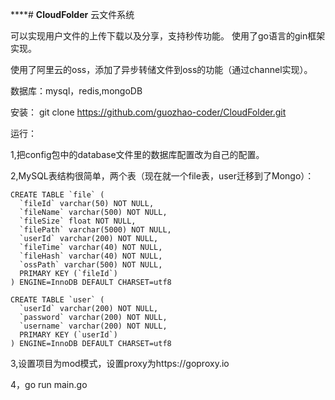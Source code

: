 ****# **CloudFolder**
云文件系统

可以实现用户文件的上传下载以及分享，支持秒传功能。
使用了go语言的gin框架实现。


使用了阿里云的oss，添加了异步转储文件到oss的功能（通过channel实现）。


数据库：mysql，redis,mongoDB

安装：
git clone https://github.com/guozhao-coder/CloudFolder.git


运行：

1,把config包中的database文件里的数据库配置改为自己的配置。

2,MySQL表结构很简单，两个表（现在就一个file表，user迁移到了Mongo）：

~~~~
CREATE TABLE `file` (
  `fileId` varchar(50) NOT NULL,
  `fileName` varchar(500) NOT NULL,
  `fileSize` float NOT NULL,
  `filePath` varchar(5000) NOT NULL,
  `userId` varchar(200) NOT NULL,
  `fileTime` varchar(40) NOT NULL,
  `fileHash` varchar(40) NOT NULL,
  `ossPath` varchar(500) NOT NULL,
  PRIMARY KEY (`fileId`)
) ENGINE=InnoDB DEFAULT CHARSET=utf8

CREATE TABLE `user` (
  `userId` varchar(200) NOT NULL,
  `password` varchar(200) NOT NULL,
  `username` varchar(200) NOT NULL,
  PRIMARY KEY (`userId`)
) ENGINE=InnoDB DEFAULT CHARSET=utf8

~~~~

3,设置项目为mod模式，设置proxy为https://goproxy.io

4，go run main.go
